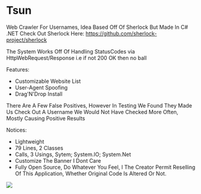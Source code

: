 # Tsun
Web Crawler For Usernames, Idea Based Off Of Sherlock But Made In C# .NET
Check Out Sherlock Here: https://github.com/sherlock-project/sherlock

The System Works Off Of Handling StatusCodes via HttpWebRequest/Response i.e if not 200 OK then no ball

Features:
- Customizable Website List
- User-Agent Spoofing
- Drag'N'Drop Install


There Are A Few False Positives, However In Testing We Found They Made Us Check Out A Username We Would Not Have Checked More Often, Mostly Causing Positive Results

Notices:
- Lightweight
- 79 Lines, 2 Classes
- Calls, 3 Usings, Sytem; System.IO; System.Net
- Customize The Banner I Dont Care
- Fully Open Source, Do Whatever You Feel, I The Creator Permit Reselling Of This Application, Whether Original Code Is Altered Or Not.

<img src="https://user-images.githubusercontent.com/80434330/110720921-55c09b00-8207-11eb-8091-2528307b3d01.PNG">
